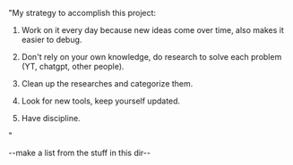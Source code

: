 "My strategy to accomplish this project:


1. Work on it every day because new ideas come over time, also makes it easier to debug.

2. Don't rely on your own knowledge, do research to solve each problem (YT, chatgpt, other people).

3. Clean up the researches and categorize them.

4. Look for new tools, keep yourself updated.

5. Have discipline.

"



--make a list from the stuff in this dir--